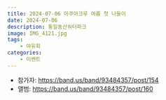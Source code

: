 ```yaml
---
title: 2024-07-06 아쿠아크루 여름 첫 나들이
date: 2024-07-06
description: 통일동산워터파크
image: IMG_4121.jpg
tags:
    - 야유회
categories:
    - 이벤트
---
```


- 참가자: https://band.us/band/93484357/post/154
- 앨범: https://band.us/band/93484357/post/160
